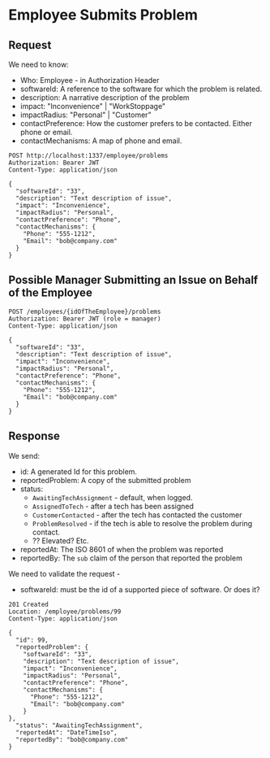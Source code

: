 # Employee Submits Problem

## Request

We need to know:

- Who: Employee - in Authorization Header
- softwareId: A reference to the software for which the problem is related.
- description: A narrative description of the problem
- impact: "Inconvenience" | "WorkStoppage"
- impactRadius: "Personal" | "Customer"
- contactPreference: How the customer prefers to be contacted. Either phone or email.
- contactMechanisms: A map of phone and email.

```http
POST http://localhost:1337/employee/problems
Authorization: Bearer JWT
Content-Type: application/json

{
  "softwareId": "33",
  "description": "Text description of issue",
  "impact": "Inconvenience",
  "impactRadius": "Personal",
  "contactPreference": "Phone",
  "contactMechanisms": {
    "Phone": "555-1212",
    "Email": "bob@company.com"
  }
}

```

## Possible Manager Submitting an Issue on Behalf of the Employee

```http
POST /employees/{idOfTheEmployee}/problems
Authorization: Bearer JWT (role = manager)
Content-Type: application/json

{
  "softwareId": "33",
  "description": "Text description of issue",
  "impact": "Inconvenience",
  "impactRadius": "Personal",
  "contactPreference": "Phone",
  "contactMechanisms": {
    "Phone": "555-1212",
    "Email": "bob@company.com"
  }
}
```


## Response

We send:
- id: A generated Id for this problem.
- reportedProblem: A copy of the submitted problem
- status:
  - `AwaitingTechAssignment` - default, when logged.
  - `AssignedToTech` - after a tech has been assigned
  - `CustomerContacted` - after the tech has contacted the customer
  - `ProblemResolved` - if the tech is able to resolve the problem during contact.
  - ?? Elevated? Etc.
- reportedAt: The ISO 8601 of when the problem was reported
- reportedBy: The `sub` claim of the person that reported the problem

We need to validate the request - 

- softwareId: must be the id of a supported piece of software. Or does it?

```http
201 Created
Location: /employee/problems/99
Content-Type: application/json

{
  "id": 99,
  "reportedProblem": {
    "softwareId": "33",
    "description": "Text description of issue",
    "impact": "Inconvenience",
    "impactRadius": "Personal",
    "contactPreference": "Phone",
    "contactMechanisms": {
      "Phone": "555-1212",
      "Email": "bob@company.com"
    }
},
  "status": "AwaitingTechAssignment",
  "reportedAt": "DateTimeIso",
  "reportedBy": "bob@company.com"
}
```

